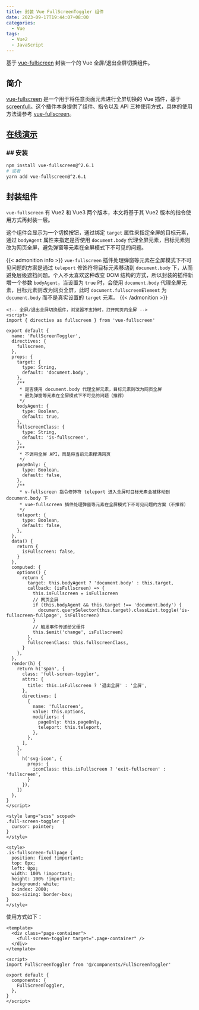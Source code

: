```yaml
---
title: 封装 Vue FullScreenToggler 组件
date: 2023-09-17T19:44:07+08:00
categories:
  - Vue
tags:
  - Vue2
  - JavaScript
---
```


基于 [vue-fullscreen](https://github.com/mirari/vue-fullscreen) 封装一个的 Vue 全屏/退出全屏切换组件。

<!--more-->

## 简介

[vue-fullscreen](https://github.com/mirari/vue-fullscreen) 是一个用于将任意页面元素进行全屏切换的 Vue 插件，基于 [screenfull](https://github.com/sindresorhus/screenfull)。这个插件本身提供了组件、指令以及 API 三种使用方式，具体的使用方法请参考 [vue-fullscreen](https://github.com/mirari/vue-fullscreen)。

## [在线演示](https://lruihao.github.io/vue-el-demo/#/fullscreen)

### ## 安装

```bash
npm install vue-fullscreen@^2.6.1
# 或者
yarn add vue-fullscreen@^2.6.1
```

## 封装组件

`vue-fullscreen` 有 Vue2 和 Vue3 两个版本，本文将基于其 Vue2 版本的指令使用方式再封装一层。

这个组件会显示为一个切换按钮，通过绑定 `target` 属性来指定全屏的目标元素，通过 `bodyAgent` 属性来指定是否使用 `document.body` 代理全屏元素，目标元素则改为网页全屏，避免弹窗等元素在全屏模式下不可见的问题。

{{< admonition info >}}
`vue-fullscreen` 插件处理弹窗等元素在全屏模式下不可见问题的方案是通过 `teleport` 修饰符将目标元素移动到 `document.body` 下，从而避免层级遮挡问题。个人不太喜欢这种改变 DOM 结构的方式，所以封装的插件新增一个参数 `bodyAgent`，当设置为 `true` 时，会使用 `document.body` 代理全屏元素，目标元素则改为网页全屏，此时 `document.fullscreenElement` 为 `document.body` 而不是真实设置的 `target` 元素。
{{< /admonition >}}

```vue {title=FullScreenToggler.vue}
<!-- 全屏/退出全屏切换组件，浏览器不支持时，打开网页内全屏 -->
<script>
import { directive as fullscreen } from 'vue-fullscreen'

export default {
  name: 'FullScreenToggler',
  directives: {
    fullscreen,
  },
  props: {
    target: {
      type: String,
      default: 'document.body',
    },
    /**
     * 是否使用 document.body 代理全屏元素，目标元素则改为网页全屏
     * 避免弹窗等元素在全屏模式下不可见的问题（推荐）
     */
    bodyAgent: {
      type: Boolean,
      default: true,
    },
    fullscreenClass: {
      type: String,
      default: 'is-fullscreen',
    },
    /**
     * 不调用全屏 API，而是将当前元素撑满网页
     */
    pageOnly: {
      type: Boolean,
      default: false,
    },
    /**
     * v-fullscreen 指令修饰符 teleport 进入全屏时目标元素会被移动到 document.body 下
     * vue-fullscreen 插件处理弹窗等元素在全屏模式下不可见问题的方案（不推荐）
     */
    teleport: {
      type: Boolean,
      default: false,
    },
  },
  data() {
    return {
      isFullscreen: false,
    }
  },
  computed: {
    options() {
      return {
        target: this.bodyAgent ? 'document.body' : this.target,
        callback: (isFullscreen) => {
          this.isFullscreen = isFullscreen
          // 网页全屏
          if (this.bodyAgent && this.target !== 'document.body') {
            document.querySelector(this.target).classList.toggle('is-fullscreen-fullpage', isFullscreen)
          }
          // 触发事件传递给父组件
          this.$emit('change', isFullscreen)
        },
        fullscreenClass: this.fullscreenClass,
      }
    },
  },
  render(h) {
    return h('span', {
      class: 'full-screen-toggler',
      attrs: {
        title: this.isFullscreen ? '退出全屏' : '全屏',
      },
      directives: [
        {
          name: 'fullscreen',
          value: this.options,
          modifiers: {
            pageOnly: this.pageOnly,
            teleport: this.teleport,
          },
        },
      ],
    },
    [
      h('svg-icon', {
        props: {
          iconClass: this.isFullscreen ? 'exit-fullscreen' : 'fullscreen',
        }
      }),
    ])
  },
}
</script>

<style lang="scss" scoped>
.full-screen-toggler {
  cursor: pointer;
}
</style>

<style>
.is-fullscreen-fullpage {
  position: fixed !important;
  top: 0px;
  left: 0px;
  width: 100% !important;
  height: 100% !important;
  background: white;
  z-index: 2000;
  box-sizing: border-box;
}
</style>
```

使用方式如下：

```vue
<template>
  <div class="page-container">
    <full-screen-toggler target=".page-container" />
  </div>
</template>

<script>
import FullScreenToggler from '@/components/FullScreenToggler'

export default {
  components: {
    FullScreenToggler,
  },
}
</script>
```
